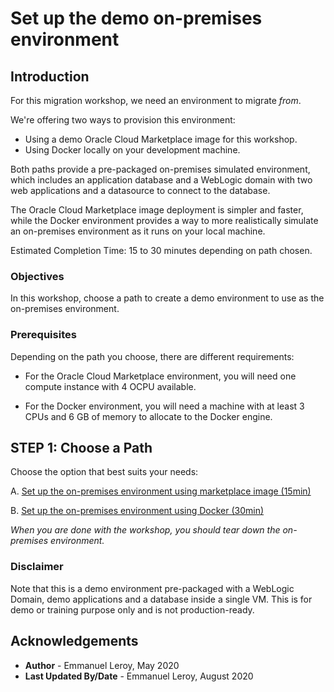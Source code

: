 # Set up the demo on-premises environment

## Introduction

For this migration workshop, we need an environment to migrate *from*.

We're offering two ways to provision this environment:

- Using a demo Oracle Cloud Marketplace image for this workshop.
- Using Docker locally on your development machine.

Both paths provide a pre-packaged on-premises simulated environment, which includes an application database and a WebLogic domain with two web applications and a datasource to connect to the database.

The Oracle Cloud Marketplace image deployment is simpler and faster, while the Docker environment provides a way to more realistically simulate an on-premises environment as it runs on your local machine.

Estimated Completion Time: 15 to 30 minutes depending on path chosen.

### Objectives

In this workshop, choose a path to create a demo environment to use as the on-premises environment.

### Prerequisites

Depending on the path you choose, there are different requirements:

- For the Oracle Cloud Marketplace environment, you will need one compute instance with 4 OCPU available.

- For the Docker environment, you will need a machine with at least 3 CPUs and 6 GB of memory to allocate to the Docker engine.

## **STEP 1:** Choose a Path

Choose the option that best suits your needs:

A. [Set up the on-premises environment using marketplace image (15min)](?lab=lab-1-option-set-up-on-premises-environment)

B. [Set up the on-premises environment using Docker (30min)](?lab=lab-1-option-b-set-up-local-(on-premises))

*When you are done with the workshop, you should tear down the on-premises environment.*

### Disclaimer

Note that this is a demo environment pre-packaged with a WebLogic Domain, demo applications and a database inside a single VM. This is for demo or training purpose only and is not production-ready.

## Acknowledgements

 - **Author** - Emmanuel Leroy, May 2020
 - **Last Updated By/Date** - Emmanuel Leroy, August 2020
